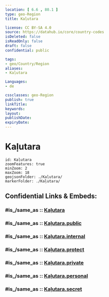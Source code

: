 ```yaml
---
location: [ 6.6 , 80.1 ] 
type: geo-Region
title: Kaḷutara

license: CC BY-SA 4.0
source: https://datahub.io/core/country-codes
isDeleted: false
isReadOnly: false
draft: false
confidential: public

tags:
- geo/Country/Region
aliases:
- Kaḷutara

Languages:
- de

cssclasses: geo-Region
publish: true
linkTitle: 
keywords: 
layout: 
publishDate: 
expiryDate: 
---
```


# Kaḷutara

```leaflet
id: Kaḷutara
zoomFeatures: true 
minZoom: 2 
maxZoom: 18
geojsonFolder: ./Kaḷutara/
markerFolder: ./Kaḷutara/
```


## Confidential Links & Embeds: 

### #is_/same_as :: [Kaḷutara](/_Standards/Earth/Continent/Asia/Asia~South/Sri_Lanka/Districts~Sri_Lanka/Kaḷutara.md) 

### #is_/same_as :: [Kaḷutara.public](/_public/Earth/Continent/Asia/Asia~South/Sri_Lanka/Districts~Sri_Lanka/Kaḷutara.public.md) 

### #is_/same_as :: [Kaḷutara.internal](/_internal/Earth/Continent/Asia/Asia~South/Sri_Lanka/Districts~Sri_Lanka/Kaḷutara.internal.md) 

### #is_/same_as :: [Kaḷutara.protect](/_protect/Earth/Continent/Asia/Asia~South/Sri_Lanka/Districts~Sri_Lanka/Kaḷutara.protect.md) 

### #is_/same_as :: [Kaḷutara.private](/_private/Earth/Continent/Asia/Asia~South/Sri_Lanka/Districts~Sri_Lanka/Kaḷutara.private.md) 

### #is_/same_as :: [Kaḷutara.personal](/_personal/Earth/Continent/Asia/Asia~South/Sri_Lanka/Districts~Sri_Lanka/Kaḷutara.personal.md) 

### #is_/same_as :: [Kaḷutara.secret](/_secret/Earth/Continent/Asia/Asia~South/Sri_Lanka/Districts~Sri_Lanka/Kaḷutara.secret.md)


